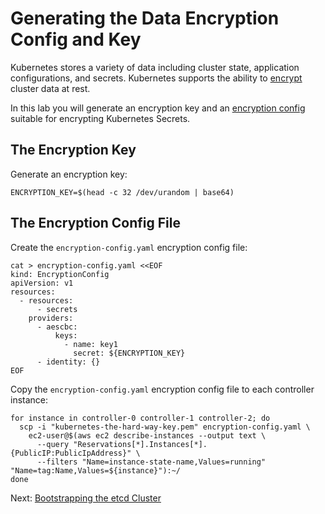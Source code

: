 # Generating the Data Encryption Config and Key

Kubernetes stores a variety of data including cluster state, application configurations, and secrets. Kubernetes supports the ability to [encrypt](https://kubernetes.io/docs/tasks/administer-cluster/encrypt-data) cluster data at rest.

In this lab you will generate an encryption key and an [encryption config](https://kubernetes.io/docs/tasks/administer-cluster/encrypt-data/#understanding-the-encryption-at-rest-configuration) suitable for encrypting Kubernetes Secrets.

## The Encryption Key

Generate an encryption key:

```
ENCRYPTION_KEY=$(head -c 32 /dev/urandom | base64)
```

## The Encryption Config File

Create the `encryption-config.yaml` encryption config file:

```
cat > encryption-config.yaml <<EOF
kind: EncryptionConfig
apiVersion: v1
resources:
  - resources:
      - secrets
    providers:
      - aescbc:
          keys:
            - name: key1
              secret: ${ENCRYPTION_KEY}
      - identity: {}
EOF
```

Copy the `encryption-config.yaml` encryption config file to each controller instance:

```
for instance in controller-0 controller-1 controller-2; do
  scp -i "kubernetes-the-hard-way-key.pem" encryption-config.yaml \
    ec2-user@$(aws ec2 describe-instances --output text \
      --query "Reservations[*].Instances[*].{PublicIP:PublicIpAddress}" \
      --filters "Name=instance-state-name,Values=running" "Name=tag:Name,Values=${instance}"):~/
done
```

Next: [Bootstrapping the etcd Cluster](07-bootstrapping-etcd.md)
